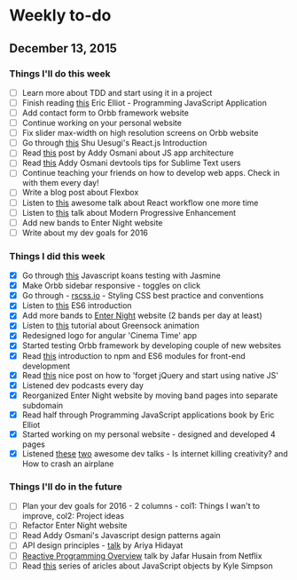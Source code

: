 # Weekly to-do

## December 13, 2015

### Things I'll do this week
- [ ] Learn more about TDD and start using it in a project
- [ ] Finish reading [this](https://ericelliottjs.com/product/programming-javascript-applications-paper-ebook-bundle/) Eric Elliot - Programming JavaScript Application
- [ ] Add contact form to Orbb framework website
- [ ] Continue working on your personal website
- [ ] Fix slider max-width on high resolution screens on Orbb website
- [ ] Go through [this](http://reactfordesigners.com/labs/reactjs-introduction-for-people-who-know-just-enough-jquery-to-get-by/) Shu Uesugi's React.js Introduction
- [ ] Read [this](https://medium.com/google-developers/javascript-application-architecture-on-the-road-to-2015-d8125811101b#.m9ps4ipvv) post by Addy Osmani about JS app architecture
- [ ] Read [this](https://medium.com/google-developers/devtools-tips-for-sublime-text-users-cdd559ee80f8#.w0u538hsc) Addy Osmani devtools tips for Sublime Text users
- [ ] Continue teaching your friends on how to develop web apps. Check in with them every day!
- [ ] Write a blog post about Flexbox
- [ ] Listen to [this](https://www.youtube.com/watch?v=xsSnOQynTHs&feature=youtu.be) awesome talk about React workflow one more time
- [ ] Listen to [this](https://vimeo.com/144768071) talk about Modern Progressive Enhancement
- [ ] Add new bands to Enter Night website
- [ ] Write about my dev goals for 2016

### Things I did this week
- [x] Go through [this](https://github.com/mrdavidlaing/javascript-koans) Javascript koans testing with Jasmine
- [x] Make Orbb sidebar responsive - toggles on click
- [x] Go through - [rscss.io](http://rscss.io/index.html) - Styling CSS best practice and conventions
- [x] Listen to [this](https://www.youtube.com/watch?v=3QOh955yh0Y&feature=youtu.be&a) ES6 introduction
- [x] Add more bands to [Enter Night](http://www.enter-night.com) website (2 bands per day at least)
- [x] Listen to [this](http://webdesign.tutsplus.com/courses/greensock-animation-platform-first-steps) tutorial about Greensock animation
- [x] Redesigned logo for angular 'Cinema Time' app
- [x] Started testing Orbb framework by developing couple of new websites
- [x] Read [this](http://wesbos.com/javascript-modules/) introduction to npm and ES6 modules for front-end development
- [x] Read [this](http://blog.romanliutikov.com/post/63383858003/how-to-forget-about-jquery-and-start-using-native) nice post on how to 'forget jQuery and start using native JS'
- [x] Listened dev podcasts every day
- [x] Reorganized Enter Night website by moving band pages into separate subdomain
- [x] Read half through Programming JavaScript applications book by Eric Elliot
- [x] Started working on my personal website - designed and developed 4 pages
- [x] Listened [these](https://www.youtube.com/watch?v=S2FUSr3WlPk) [two](https://vimeo.com/145055819) awesome dev talks - Is internet killing creativity? and How to crash an airplane

### Things I'll do in the future

- [ ] Plan your dev goals for 2016 - 2 columns - col1: Things I wan't to improve, col2: Project ideas
- [ ] Refactor Enter Night website
- [ ] Read Addy Osmani's Javascript design patterns again
- [ ] API design principles - [talk](https://www.youtube.com/watch?v=HYl7ReNB5TA) by Ariya Hidayat
- [ ] [Reactive Programming Overview](https://www.youtube.com/watch?v=dwP1TNXE6fc) talk by Jafar Husain from Netflix
- [ ] Read [this](https://davidwalsh.name/javascript-objects) series of aricles about JavaScript objects by Kyle Simpson
